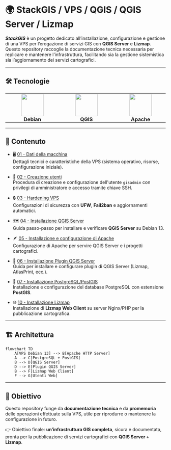 # 🌍 StackGIS / VPS / QGIS / QGIS Server / Lizmap

***StackGIS*** è un progetto dedicato all’installazione, configurazione e gestione di una VPS per l’erogazione di servizi GIS con **QGIS Server** e **Lizmap**. Questo repository raccoglie la documentazione tecnica necessaria per replicare e mantenere l’infrastruttura, facilitando sia la gestione sistemistica sia l’aggiornamento dei servizi cartografici.

---

## 🛠️ Tecnologie

<table align="center">
  <tr>
    <td align="center" style="border: none; padding: 0 50px;">
      <img src="https://www.debian.org/logos/openlogo-nd-100.png" height="70"/><br/>
      <b>Debian</b>
    </td>
    <td align="center" style="border: none; padding: 0 50px;">
      <img src="https://upload.wikimedia.org/wikipedia/commons/9/91/QGIS_logo_new.svg" height="70"/><br/>
      <b>QGIS</b>
    </td>
    <td align="center" style="border: none; padding: 0 50px;">
      <img src="https://upload.wikimedia.org/wikipedia/commons/7/7e/Apache_Feather_Logo.svg" height="70"/><br/>
      <b>Apache</b>
    </td>
    <td align="center" style="border: none; padding: 0 50px;">
      <img src="https://postgis.net/brand.svg" height="70"/><br/>
      <b>PostGIS</b>
    </td>
    <td align="center" style="border: none; padding: 0 50px;">
      <img src="https://upload.wikimedia.org/wikipedia/commons/c/c3/Python-logo-notext.svg" height="70"/><br/>
      <b>Python</b>
    </td>
    <td align="center" style="border: none; padding: 0 50px;">
      <img src="https://docs.lizmap.com/3.8/it/_static/logo.png" height="70"/><br/>
      <b>Lizmap</b>
    </td>
</tr>
</table>

---

## 📂 Contenuto

- 🖥️ [01 - Dati della macchina](01-server-data.md)  
  Dettagli tecnici e caratteristiche della VPS (sistema operativo, risorse, configurazione iniziale).

- 🔑 [02 - Creazione utenti](02-creazione-utenti.md)  
  Procedura di creazione e configurazione dell'utente `gisadmin` con privilegi di amministratore e accesso tramite chiave SSH.

- 🔒 [03 - Hardening VPS](03-hardening-VPS.md)  
  Configurazioni di sicurezza con **UFW**, **Fail2ban** e aggiornamenti automatici.

- 🗺️ [04 - Installazione QGIS Server](04-Installazione-qgis-server.md)  
  Guida passo-passo per installare e verificare **QGIS Server** su Debian 13.

- 🪶 [05 - Installazione e configurazione di Apache](05-Installazione%20e%20configurazione%20di%20Apache.md)  
  Configurazione di Apache per servire QGIS Server e i progetti cartografici.

- 🔌 [06 - Installazione Plugin QGIS Server](06-Installazione-Plugin-Qgis-Server.md)  
  Guida per installare e configurare plugin di QGIS Server (Lizmap, AtlasPrint, ecc.).

- 🐘 [07 - Installazione PostgreSQL/PostGIS](07-Installazione-Postgresql-PostGIS.md)  
  Installazione e configurazione del database PostgreSQL con estensione **PostGIS**.

- 🌐 [10 - Installazione Lizmap](10-Installazione-di-Lizmap.md)  
  Installazione di **Lizmap Web Client** su server Nginx/PHP per la pubblicazione cartografica.

---

## 🏗️ Architettura

```mermaid
flowchart TD
    A[VPS Debian 13] --> B[Apache HTTP Server]
    A --> C[PostgreSQL + PostGIS]
    B --> D[QGIS Server]
    D --> E[Plugin QGIS Server]
    B --> F[Lizmap Web Client]
    F --> G[Utenti Web]
```

---

## 🎯 Obiettivo

Questo repository funge da **documentazione tecnica** e da **promemoria** delle operazioni effettuate sulla VPS, utile per riprodurre o mantenere la configurazione in futuro.

👉 Obiettivo finale: **un’infrastruttura GIS completa**, sicura e documentata, pronta per la pubblicazione di servizi cartografici con **QGIS Server + Lizmap**.
